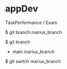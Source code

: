 # appDev
TaskPerformance / Exam

$ git branch marius_branch


$ git branch
* main
marius_branch

$ git switch marius_branch
